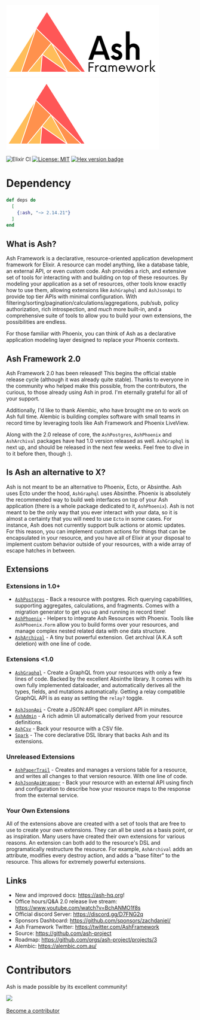 ![Logo](https://github.com/ash-project/ash/blob/main/logos/cropped-for-header-black-text.png?raw=true#gh-light-mode-only)
![Logo](https://github.com/ash-project/ash/blob/main/logos/cropped-for-header-white-text.png?raw=true#gh-dark-mode-only)

![Elixir CI](https://github.com/ash-project/ash/workflows/Ash%20CI/badge.svg)
[![License: MIT](https://img.shields.io/badge/License-MIT-yellow.svg)](https://opensource.org/licenses/MIT)
[![Hex version badge](https://img.shields.io/hexpm/v/ash.svg)](https://hex.pm/packages/ash)

# Dependency

```elixir
def deps do
  [
    {:ash, "~> 2.14.21"}
  ]
end
```

## What is Ash? 

Ash Framework is a declarative, resource-oriented application development framework for Elixir. A resource can model anything, like a database table, an external API, or even custom code. Ash provides a rich, and extensive set of tools for interacting with and building on top of these resources. By modeling your application as a set of resources, other tools know exactly how to use them, allowing extensions like `AshGraphql` and `AshJsonApi` to provide top tier APIs with minimal configuration. With filtering/sorting/pagination/calculations/aggregations, pub/sub, policy authorization, rich introspection, and *much* more built-in, and a comprehensive suite of tools to allow you to build your own extensions, the possibilities are endless. 

For those familiar with Phoenix, you can think of Ash as a declarative application modeling layer designed to replace your Phoenix contexts.

## Ash Framework 2.0

Ash Framework 2.0 has been released! This begins the official stable release cycle (although it was already quite stable). Thanks to everyone in the community who helped make this possible, from the contributors, the curious, to those already using Ash in prod. I'm eternally grateful for all of your support.

Additionally, I'd like to thank Alembic, who have brought me on to work on Ash full time. Alembic is building complex software with small teams in record time by leveraging tools like Ash Framework and Phoenix LiveView.

Along with the 2.0 release of core, the `AshPostgres`, `AshPhoenix` and `AshArchival` packages have had 1.0 version released as well. `AshGraphql` is next up, and should be released in the next few weeks. Feel free to dive in to it before then, though :).

## Is Ash an alternative to X?

Ash is not meant to be an alternative to Phoenix, Ecto, or Absinthe. Ash uses Ecto under the hood, `AshGraphql` uses Absinthe. Phoenix is absolutely the recommended way to build web interfaces on top of your Ash application (there is a whole package dedicated to it, `AshPhoenix`). Ash is not meant to be the only way that you ever interact with your data, so it is almost a certainty that you will need to use `Ecto` in some cases. For instance, Ash does not currently support bulk actions or atomic updates. For this reason, you can implement custom actions for things that can be encapsulated in your resource, and you have all of Elixir at your disposal to implement custom behavior outside of your resources, with a wide array of escape hatches in between.

## Extensions

### Extensions in 1.0+

- [`AshPostgres`](https://github.com/ash-project/ash_postgres) - Back a resource with postgres. Rich querying capabilities, supporting aggregates, calculations, and fragments. Comes with a migration generator to get you up and running in record time!
- [`AshPhoenix`](https://github.com/ash-project/ash_phoenix) - Helpers to integrate Ash Resources with Phoenix. Tools like `AshPhoenix.Form` allow you to build forms over your resources, and manage complex nested related data with one data structure.
- [`AshArchival`](https://github.com/ash-project/ash_archival) - A tiny but powerful extension. Get archival (A.K.A soft deletion) with one line of code.

### Extensions <1.0

* [`AshGraphql`](https://github.com/ash-project/ash_graphql) - Create a GraphQL from your resources with only a few lines of code. Backed by the excellent Absinthe library. It comes with its own fully implemented dataloader, and automatically derives all the types, fields, and mutations automatically. Getting a relay compatible GraphQL API is as easy as setting the `relay?` toggle.
- [`AshJsonApi`](https://github.com/ash-project/ash_json_api) - Create a JSON:API spec compliant API in minutes.
- [`AshAdmin`](https://github.com/ash-project/ash_admin) - A rich admin UI automatically derived from your resource definitions.
- [`AshCsv`](https://github.com/ash-project/ash_csv) - Back your resource with a CSV file.
- [`Spark`](https://github.com/ash-project/spark) - The core declarative DSL library that backs Ash and its extensions.

### Unreleased Extensions

- [`AshPaperTrail`](https://github.com/ash-project/ash_paper_trail) - Creates and manages a versions table for a resource, and writes all changes to that version resource. With one line of code.
- [`AshJsonApiWrapper`](https://github.com/ash-project/ash_json_api_wrapper) - Back your resource with an external API using finch and configuration to describe how your resource maps to the response from the external service.

### Your Own Extensions

All of the extensions above are created with a set of tools that are free to use to create your own extensions. They can all be used as a basis point, or as inspiration. Many users have created their own extensions for various reasons. An extension can both add to the resource's DSL and programatically restructure the resource. For example, `AshArchival` adds an attribute, modifies every destroy action, and adds a "base filter" to the resource. This allows for extremely powerful extensions.

## Links

* New and improved docs:  https://ash-hq.org!
* Office hours/Q&A 2.0 release live stream: https://www.youtube.com/watch?v=BchANMO1f8s
* Official discord Server: https://discord.gg/D7FNG2q
* Sponsors Dashboard: https://github.com/sponsors/zachdaniel/
* Ash Framework Twitter: https://twitter.com/AshFramework
* Source: https://github.com/ash-project
* Roadmap: https://github.com/orgs/ash-project/projects/3
* Alembic: https://alembic.com.au/

# Contributors

Ash is made possible by its excellent community!

<a href="https://github.com/ash-project/ash/graphs/contributors">
  <img src="https://contrib.rocks/image?repo=ash-project/ash" />
</a>

[Become a contributor](https://ash-hq.org/docs/guides/ash/latest/how_to/contribute.md)
